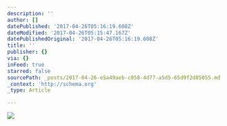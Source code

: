 ```yaml
---
description: ''
author: []
datePublished: '2017-04-26T05:16:19.608Z'
dateModified: '2017-04-26T05:15:47.167Z'
datePublishedOriginal: '2017-04-26T05:16:19.608Z'
title: ''
publisher: {}
via: {}
inFeed: true
starred: false
sourcePath: _posts/2017-04-26-e5a49aeb-c058-4d77-a5d5-65d9f2d85055.md
_context: 'http://schema.org'
_type: Article

---
```

![](https://the-grid-user-content.s3-us-west-2.amazonaws.com/8d4415b5-1e6d-44ae-acdb-b111b3510869.jpg)